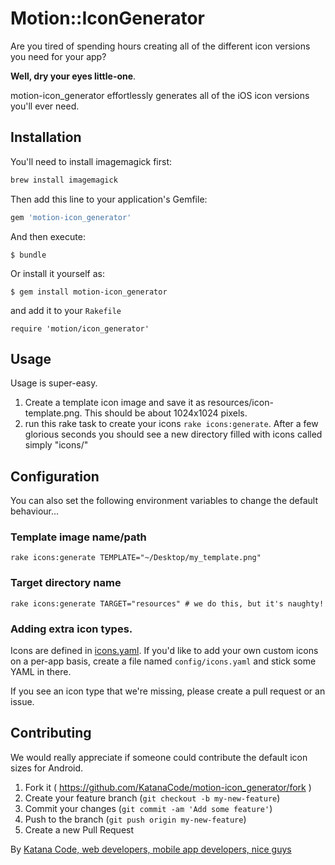 # Motion::IconGenerator

Are you tired of spending hours creating all of the different icon versions you need for your app?

**Well, dry your eyes little-one**.

motion-icon_generator effortlessly generates all of the iOS icon versions you'll ever need.

## Installation

You'll need to install imagemagick first:

``` bash
brew install imagemagick
```

Then add this line to your application's Gemfile:

```ruby
gem 'motion-icon_generator'
```

And then execute:

    $ bundle

Or install it yourself as:

    $ gem install motion-icon_generator
    
and add it to your `Rakefile`
   
    require 'motion/icon_generator'

## Usage

Usage is super-easy.

1. Create a template icon image and save it as resources/icon-template.png. This should be about 1024x1024 pixels.
2. run this rake task to create your icons `rake icons:generate`. After a few glorious seconds you should see a new directory filled with icons called simply "icons/"

## Configuration

You can also set the following environment variables to change the default behaviour...

### Template image name/path

    rake icons:generate TEMPLATE="~/Desktop/my_template.png"

### Target directory name

    rake icons:generate TARGET="resources" # we do this, but it's naughty!
    
### Adding extra icon types.

Icons are defined in [icons.yaml](lib/motion/icon_generator/icons.yaml). If you'd like to add your own custom icons on a per-app basis, create a file named `config/icons.yaml` and stick some YAML in there.

If you see an icon type that we're missing, please create a pull request or an issue.  

## Contributing

We would really appreciate if someone could contribute the default icon sizes for Android.

1. Fork it ( https://github.com/KatanaCode/motion-icon_generator/fork )
2. Create your feature branch (`git checkout -b my-new-feature`)
3. Commit your changes (`git commit -am 'Add some feature'`)
4. Push to the branch (`git push origin my-new-feature`)
5. Create a new Pull Request

By [Katana Code, web developers, mobile app developers, nice guys](http://katanacode.com/tools?utm_source=GitHub&utm_medium=README&utm_campaign=motion-icon_generator
)